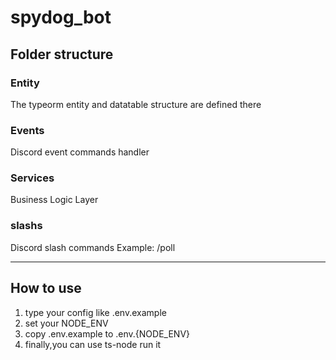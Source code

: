 # spydog_bot

## Folder structure

### Entity 
The typeorm entity and datatable structure are defined there

### Events
Discord event commands handler

### Services
Business Logic Layer

### slashs
Discord slash commands 
Example: /poll

---

## How to use
1. type your config like .env.example
2. set your NODE_ENV
3. copy .env.example to .env.{NODE_ENV}
4. finally,you can use ts-node run it
